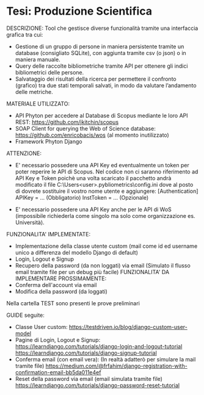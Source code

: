 # Tesi: Produzione Scientifica

DESCRIZIONE:
Tool che gestisce diverse funzionalità tramite una interfaccia grafica tra cui:
- Gestione di un gruppo di persone in maniera persistente tramite un database (consigliato SQLite), con aggiunta tramite csv (o json) o in maniera manuale.
- Query delle raccolte bibliometriche tramite API per ottenere gli indici bibliometrici delle persone.
- Salvataggio dei risultati della ricerca per permettere il confronto (grafico) tra due stati temporali salvati, in modo da valutare l’andamento delle metriche.

MATERIALE UTILIZZATO:
- API Phyton per accedere al Database di Scopus mediante le loro API REST: https://github.com/jkitchin/scopus
- SOAP Client for querying the Web of Science database: https://github.com/enricobacis/wos (al momento inutilizzato)
- Framework Phyton Django

ATTENZIONE:
- E' necessario possedere una API Key ed eventualmente un token per poter reperire le API di Scopus.
  Nel codice non ci saranno riferimento ad API Key e Token poichè una volta scaricato il pacchetto andrà modificato il file C:\Users\<user>\.pybliometrics\config.ini
  dove al posto di <user> dovrete sostituire il vostro nome utente e aggiungere:
  [Authentication]
  APIKey = ... (Obbligatorio)
  InstToken = ... (Opzionale)
  
- E' necessario possedere una API Key anche per le API di WoS (impossibile richiederla come singolo ma solo come organizzazione es. Università).

FUNZIONALITA' IMPLEMENTATE:
- Implementazione della classe utente custom (mail come id ed username unico a differenza del modello Django di default)
- Login, Logout e Signup
- Recupero della password (da non loggati) via email (Simulato il flusso email tramite file per un debug più facile)
FUNZIONALITA' DA IMPLEMENTARE PROSSIMAMENTE:
- Conferma dell'account via email
- Modifica della password (da loggati)

Nella cartella TEST sono presenti le prove preliminari

GUIDE seguite:
- Classe User custom: 
	https://testdriven.io/blog/django-custom-user-model
- Pagine di Login, Logout e Signup:
	https://learndjango.com/tutorials/django-login-and-logout-tutorial
	https://learndjango.com/tutorials/django-signup-tutorial
- Conferma email (con email vera): (In realtà adatterò per simulare la mail tramite file)
	https://medium.com/@frfahim/django-registration-with-confirmation-email-bb5da011e4ef
- Reset della password via email (email simulata tramite file)
	https://learndjango.com/tutorials/django-password-reset-tutorial